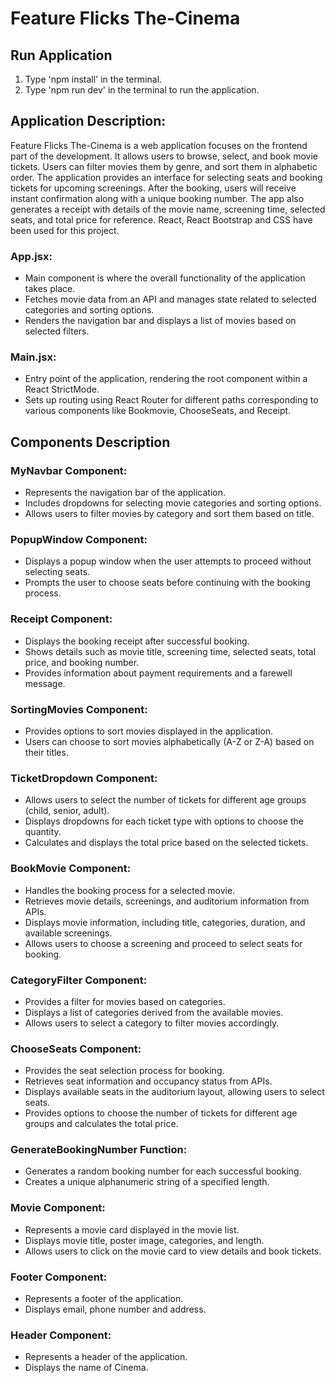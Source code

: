 # Feature Flicks The-Cinema

## Run Application

1. Type 'npm install' in the terminal.
2. Type 'npm run dev' in the terminal to run the application.

## Application Description:

Feature Flicks The-Cinema is a web application focuses on the frontend part of the development. It allows users to browse, select, and book movie tickets. Users can filter movies them by genre, and sort them in alphabetic order. The application provides an interface for selecting seats and booking tickets for upcoming screenings. After the booking, users will receive instant confirmation along with a unique booking number. The app also generates a receipt with details of the movie name, screening time, selected seats, and total price for reference. React, React Bootstrap and CSS have been used for this project.

### App.jsx:

- Main component is where the overall functionality of the application takes place.
- Fetches movie data from an API and manages state related to selected categories and sorting options.
- Renders the navigation bar and displays a list of movies based on selected filters.

### Main.jsx:

- Entry point of the application, rendering the root component within a React StrictMode.
- Sets up routing using React Router for different paths corresponding to various components like Bookmovie, ChooseSeats, and Receipt.

## Components Description

### MyNavbar Component:

- Represents the navigation bar of the application.
- Includes dropdowns for selecting movie categories and sorting options.
- Allows users to filter movies by category and sort them based on title.

### PopupWindow Component:

- Displays a popup window when the user attempts to proceed without selecting seats.
- Prompts the user to choose seats before continuing with the booking process.

### Receipt Component:

- Displays the booking receipt after successful booking.
- Shows details such as movie title, screening time, selected seats, total price, and booking number.
- Provides information about payment requirements and a farewell message.

### SortingMovies Component:

- Provides options to sort movies displayed in the application.
- Users can choose to sort movies alphabetically (A-Z or Z-A) based on their titles.

### TicketDropdown Component:

- Allows users to select the number of tickets for different age groups (child, senior, adult).
- Displays dropdowns for each ticket type with options to choose the quantity.
- Calculates and displays the total price based on the selected tickets.

### BookMovie Component:

- Handles the booking process for a selected movie.
- Retrieves movie details, screenings, and auditorium information from APIs.
- Displays movie information, including title, categories, duration, and available screenings.
- Allows users to choose a screening and proceed to select seats for booking.

### CategoryFilter Component:

- Provides a filter for movies based on categories.
- Displays a list of categories derived from the available movies.
- Allows users to select a category to filter movies accordingly.

### ChooseSeats Component:

- Provides the seat selection process for booking.
- Retrieves seat information and occupancy status from APIs.
- Displays available seats in the auditorium layout, allowing users to select seats.
- Provides options to choose the number of tickets for different age groups and calculates the total price.

### GenerateBookingNumber Function:

- Generates a random booking number for each successful booking.
- Creates a unique alphanumeric string of a specified length.

### Movie Component:

- Represents a movie card displayed in the movie list.
- Displays movie title, poster image, categories, and length.
- Allows users to click on the movie card to view details and book tickets.

### Footer Component:

- Represents a footer of the application.
- Displays email, phone number and address.

### Header Component:

- Represents a header of the application.
- Displays the name of Cinema.
